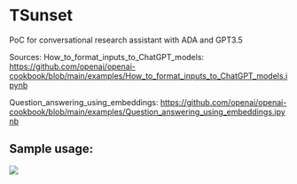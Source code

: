 # TSunset

PoC for conversational research assistant with ADA and GPT3.5

Sources:
How_to_format_inputs_to_ChatGPT_models: https://github.com/openai/openai-cookbook/blob/main/examples/How_to_format_inputs_to_ChatGPT_models.ipynb

Question_answering_using_embeddings: https://github.com/openai/openai-cookbook/blob/main/examples/Question_answering_using_embeddings.ipynb

## Sample usage:

<img src="https://github.com/rpast/tsunset/blob/master/tsun_poc.png?raw=true"></img>
